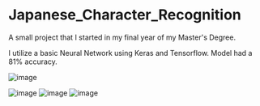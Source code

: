 # Japanese_Character_Recognition

A small project that I started in my final year of my Master's Degree.

I utilize a basic Neural Network using Keras and Tensorflow.
Model had a 81% accuracy.


![image](https://user-images.githubusercontent.com/123787721/222872412-aa96a7f1-0934-415b-8a14-c57f88d13e9c.png)


![image](https://user-images.githubusercontent.com/123787721/222872120-3c835010-7e8e-4a0c-a168-4ff865a27b68.png)
![image](https://user-images.githubusercontent.com/123787721/222872149-af874e42-e3b3-4a73-ac1e-18830fdab049.png)
![image](https://user-images.githubusercontent.com/123787721/222872324-34e2fa6c-91f4-4f0b-baf6-3a05ce31f059.png)




